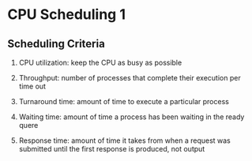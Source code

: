 # CPU Scheduling 1

## Scheduling Criteria

1. CPU utilization: keep the CPU as busy as possible

2. Throughput: number of processes that complete their execution per time out

3. Turnaround time: amount of time to execute a particular process

4. Waiting time: amount of time a process has been waiting in the ready quere

5. Response time: amount of time it takes from when a request was submitted until the first response is produced, not output
